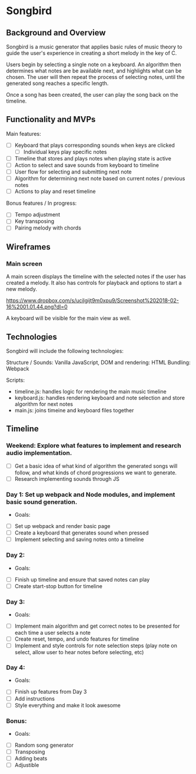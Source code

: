 # Songbird

## Background and Overview

Songbird is a music generator that applies basic rules of music theory to guide the user's experience in creating a short melody in the key of C.

Users begin by selecting a single note on a keyboard. An algorithm then determines what notes are be available next, and highlights what can be chosen. The user will then repeat the process of selecting notes, until the generated song reaches a specific length.

Once a song has been created, the user can play the song back on the timeline.


## Functionality and MVPs

Main features:
- [ ] Keyboard that plays corresponding sounds when keys are clicked
  - [ ] Individual keys play specific notes
- [ ] Timeline that stores and plays notes when playing state is active
- [ ] Action to select and save sounds from keyboard to timeline
- [ ] User flow for selecting and submitting next note
- [ ] Algorithm for determining next note based on current notes / previous notes
- [ ] Actions to play and reset timeline

Bonus features / In progress:
- [ ] Tempo adjustment
- [ ] Key transposing
- [ ] Pairing melody with chords

## Wireframes

### Main screen
A main screen displays the timeline with the selected notes if the user has created a melody. It also has controls for playback and options to start a new melody.

https://www.dropbox.com/s/ucilgijt9m0xpu9/Screenshot%202018-02-16%2001.01.44.png?dl=0

A keyboard will be visible for the main view as well.

## Technologies

Songbird will include the following technologies:

Structure / Sounds: Vanilla JavaScript,
DOM and rendering: HTML
Bundling: Webpack

Scripts:
- timeline.js: handles logic for rendering the main music timeline
- keyboard.js: handles rendering keyboard and note selection and store algorithm for next notes
- main.js: joins timeine and keyboard files together

## Timeline

### Weekend: Explore what features to implement and research audio implementation.

- [ ] Get a basic idea of what kind of algorithm the generated songs will follow, and what kinds of chord progressions we want to generate.
- [ ] Research implementing sounds through JS

### Day 1: Set up webpack and Node modules, and implement basic sound generation.

- Goals:
- [ ] Set up webpack and render basic page
- [ ] Create a keyboard that generates sound when pressed
- [ ] Implement selecting and saving notes onto a timeline

### Day 2:

- Goals:
- [ ] Finish up timeline and ensure that saved notes can play
- [ ] Create start-stop button for timeline

### Day 3:

- Goals:
- [ ] Implement main algorithm and get correct notes to be presented for each time a user selects a note
- [ ] Create reset, tempo, and undo features for timeline
- [ ] Implement and style controls for note selection steps (play note on select, allow user to hear notes before selecting, etc)

### Day 4:

- Goals:
- [ ] Finish up features from Day 3
- [ ] Add instructions
- [ ] Style everything and make it look awesome

### Bonus:

- Goals:
- [ ] Random song generator
- [ ] Transposing
- [ ] Adding beats
- [ ] Adjustible
